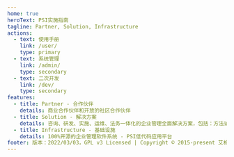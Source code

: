 ```yaml
---
home: true
heroText: PSI实施指南
tagline: Partner, Solution, Infrastructure
actions:
  - text: 使用手册
    link: /user/
    type: primary
  - text: 系统管理
    link: /admin/
    type: secondary 
  - text: 二次开发
    link: /dev/
    type: secondary
features:
  - title: Partner - 合作伙伴
    details: 商业合作伙伴和开放的社区合作伙伴
  - title: Solution - 解决方案 
    details: 咨询、研发、实施、运维、法务一体化的企业管理全面解决方案，包括：方法论、软件系统、咨询实施运维团队，即方法、工具和人才
  - title: Infrastructure - 基础设施
    details: 100%开源的企业管理软件系统 - PSI低代码应用平台
footer: 版本：2022/03/03，GPL v3 Licensed | Copyright © 2015-present 艾格林门信息服务（大连）有限公司 
---
```

